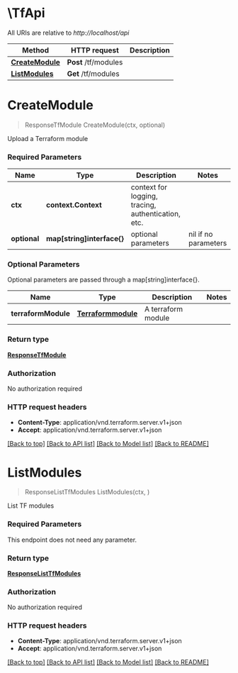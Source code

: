 # \TfApi

All URIs are relative to *http://localhost/api*

Method | HTTP request | Description
------------- | ------------- | -------------
[**CreateModule**](TfApi.md#CreateModule) | **Post** /tf/modules | 
[**ListModules**](TfApi.md#ListModules) | **Get** /tf/modules | 


# **CreateModule**
> ResponseTfModule CreateModule(ctx, optional)


Upload a Terraform module

### Required Parameters

Name | Type | Description  | Notes
------------- | ------------- | ------------- | -------------
 **ctx** | **context.Context** | context for logging, tracing, authentication, etc.
 **optional** | **map[string]interface{}** | optional parameters | nil if no parameters

### Optional Parameters
Optional parameters are passed through a map[string]interface{}.

Name | Type | Description  | Notes
------------- | ------------- | ------------- | -------------
 **terraformModule** | [**Terraformmodule**](Terraformmodule.md)| A terraform module | 

### Return type

[**ResponseTfModule**](response-tf-module.md)

### Authorization

No authorization required

### HTTP request headers

 - **Content-Type**: application/vnd.terraform.server.v1+json
 - **Accept**: application/vnd.terraform.server.v1+json

[[Back to top]](#) [[Back to API list]](../README.md#documentation-for-api-endpoints) [[Back to Model list]](../README.md#documentation-for-models) [[Back to README]](../README.md)

# **ListModules**
> ResponseListTfModules ListModules(ctx, )


List TF modules

### Required Parameters
This endpoint does not need any parameter.

### Return type

[**ResponseListTfModules**](response-list-tf-modules.md)

### Authorization

No authorization required

### HTTP request headers

 - **Content-Type**: application/vnd.terraform.server.v1+json
 - **Accept**: application/vnd.terraform.server.v1+json

[[Back to top]](#) [[Back to API list]](../README.md#documentation-for-api-endpoints) [[Back to Model list]](../README.md#documentation-for-models) [[Back to README]](../README.md)

